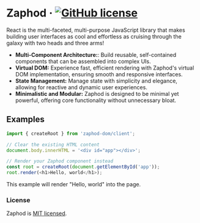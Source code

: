 # Zaphod &middot; [![GitHub license](https://img.shields.io/badge/license-MIT-blue.svg)](https://github.com/NullSquad/Zaphod/blob/main/LICENSE)

React is the multi-faceted, multi-purpose JavaScript library that makes building user interfaces as cool and effortless as cruising through the galaxy with two heads and three arms!

* **Multi-Component Architecture:**: Build reusable, self-contained components that can be assembled into complex UIs.
* **Virtual DOM:** Experience fast, efficient rendering with Zaphod's virtual DOM implementation, ensuring smooth and responsive interfaces.
* **State Management:** Manage state with simplicity and elegance, allowing for reactive and dynamic user experiences.
* **Minimalistic and Modular:** Zaphod is designed to be minimal yet powerful, offering core functionality without unnecessary bloat.

## Examples

```js
import { createRoot } from 'zaphod-dom/client';

// Clear the existing HTML content
document.body.innerHTML = '<div id="app"></div>';

// Render your Zaphod component instead
const root = createRoot(document.getElementById('app'));
root.render(<h1>Hello, world</h1>);
```

This example will render "Hello, world" into the page.

### License

Zaphod is [MIT licensed](./LICENSE).
